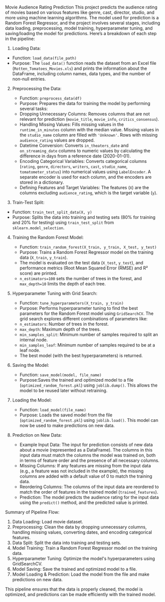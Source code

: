 Movie Audience Rating Prediction
This project predicts the audience rating of movies based on various features like genre, cast, director, studio, and more using machine learning algorithms. 
The model used for prediction is a Random Forest Regressor, and the project involves several stages, including data loading, preprocessing, model training, hyperparameter tuning, and saving/loading the model for predictions.
Here’s a breakdown of each step in the pipeline:
  1. Loading Data:
   - Function: `load_data(file_path)`
   - Purpose: The `load_data()` function reads the dataset from an Excel file (`Rotten_Tomatoes_Movies.xls`) and prints the information about the DataFrame, including column names, data types, and the number of non-null entries.
   
  2. Preprocessing the Data:
     - Function: `preprocess_data(df)`
     - Purpose: Prepares the data for training the model by performing several tasks:
     - Dropping Unnecessary Columns: Removes columns that are not relevant for prediction (`movie_title`, `movie_info`, `critics_consensus`).
     - Handling Missing Values: Fills missing values in the `runtime_in_minutes` column with the median value. Missing values in the `studio_name` column are filled with `'Unknown'`. Rows with missing `audience_rating` values are dropped.
     - Datetime Conversion: Converts `in_theaters_date` and `on_streaming_date` columns to numeric values by calculating the difference in days from a reference date (2020-01-01).
     - Encoding Categorical Variables: Converts categorical columns (`rating`, `genre`, `directors`, `writers`, `cast`, `studio_name`, `tomatometer_status`) into numerical values using `LabelEncoder`. A separate encoder is used for each column, and the encoders are stored in a dictionary.
     - Defining Features and Target Variables: The features (`X`) are the columns excluding `audience_rating`, which is the target variable (`y`).

 3. Train-Test Split:
   - Function: `train_test_split_data(X, y)`
   - Purpose: Splits the data into training and testing sets (80% for training and 20% for testing) using `train_test_split` from `sklearn.model_selection`.

 4. Training the Random Forest Model:
     - Function: `train_random_forest(X_train, y_train, X_test, y_test)`
     - Purpose: Trains a Random Forest Regressor model on the training data (`X_train`, `y_train`).
     - The model is evaluated on the test data (`X_test`, `y_test`), and performance metrics (Root Mean Squared Error (RMSE) and R² score) are printed.
     - `n_estimators=100` sets the number of trees in the forest, and `max_depth=10` limits the depth of each tree.

5. Hyperparameter Tuning with Grid Search:
     - Function: `tune_hyperparameters(X_train, y_train)`
     - Purpose: Performs hyperparameter tuning to find the best parameters for the Random Forest model using `GridSearchCV`. The grid search explores different combinations of parameters like:
     - `n_estimators`: Number of trees in the forest.
     - `max_depth`: Maximum depth of the trees.
     - `min_samples_split`: Minimum number of samples required to split an internal node.
     - `min_samples_leaf`: Minimum number of samples required to be at a leaf node.
     - The best model (with the best hyperparameters) is returned.

6. Saving the Model:
   - Function: `save_model(model, file_name)`
   - Purpose:Saves the trained and optimized model to a file (`optimized_random_forest.pkl`) using `joblib.dump()`. This allows the model to be reused later without retraining.

7. Loading the Model:
   - Function: `load_model(file_name)`
   - Purpose: Loads the saved model from the file (`optimized_random_forest.pkl`) using `joblib.load()`. This model can now be used to make predictions on new data.

8. Prediction on New Data:
   - Example Input Data: The input for prediction consists of new data about a movie (represented as a DataFrame). The columns in this input data must match the columns the model was trained on, both in terms of feature order and the presence of all necessary columns.
   - Missing Columns: If any features are missing from the input data (e.g., a feature was not included in the example), the missing columns are added with a default value of 0 to match the training data.
   - Reordering Columns: The columns of the input data are reordered to match the order of features in the trained model (`trained_features`).
   - Prediction: The model predicts the audience rating for the input data using the `predict()` method, and the predicted value is printed.

Summary of Pipeline Flow:
1. Data Loading: Load movie dataset.
2. Preprocessing: Clean the data by dropping unnecessary columns, handling missing values, converting dates, and encoding categorical features.
3. Data Split: Split the data into training and testing sets.
4. Model Training: Train a Random Forest Regressor model on the training data.
5. Hyperparameter Tuning: Optimize the model's hyperparameters using GridSearchCV.
6. Model Saving: Save the trained and optimized model to a file.
7. Model Loading & Prediction: Load the model from the file and make predictions on new data.

This pipeline ensures that the data is properly cleaned, the model is optimized, and predictions can be made efficiently with the trained model.

